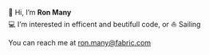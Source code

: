 👋 Hi, I’m **Ron Many**  
💻 I’m interested in efficent and beutifull code, or ⛵ Sailing

You can reach me at ron.many@fabric.com
